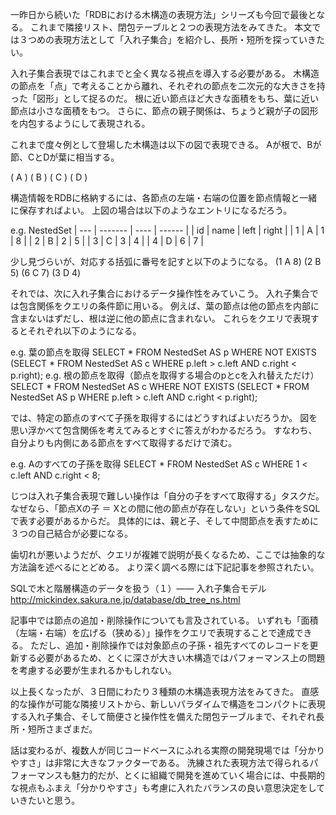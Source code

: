 一昨日から続いた「RDBにおける木構造の表現方法」シリーズも今回で最後となる。
これまで隣接リスト、閉包テーブルと２つの表現方法をみてきた。
本文では３つめの表現方法として「入れ子集合」を紹介し、長所・短所を探っていきたい。

入れ子集合表現ではこれまでと全く異なる視点を導入する必要がある。
木構造の節点を「点」で考えることから離れ、それぞれの節点を二次元的な大きさを持った「図形」として捉るのだ。
根に近い節点ほど大きな面積をもち、葉に近い節点は小さな面積をもつ。
さらに、節点の親子関係は、ちょうど親が子の図形を内包するようにして表現される。

これまで度々例として登場した木構造は以下の図で表現できる。
Aが根で、Bが節、CとDが葉に相当する。

(          A          )
  (   B   ) (  C  )
   (  D  )

構造情報をRDBに格納するには、各節点の左端・右端の位置を節点情報と一緒に保存すればよい。
上図の場合は以下のようなエントリになるだろう。

e.g. NestedSet
| --- | ------- | ---- | ------ |
| id | name | left | right |
| 1  |  A      |  1   |   8    |
| 2  |  B      |  2   |   5    |
| 3  |  C      |  3   |   4    |
| 4  |  D      |  6   |   7    |

少し見づらいが、対応する括弧に番号を記すと以下のようになる。
(1          A          8)
  (2  B  5) (6 C 7)
   (3 D 4)

それでは、次に入れ子集合におけるデータ操作性をみていこう。
入れ子集合では包含関係をクエリの条件節に用いる。
例えば、葉の節点は他の節点を内部に含まないはずだし、根は逆に他の節点に含まれない。
これらをクエリで表現するとそれぞれ以下のようになる。

e.g. 葉の節点を取得
SELECT * FROM NestedSet AS p WHERE NOT EXISTS (SELECT * FROM NestedSet AS c WHERE p.left > c.left AND c.right < p.right);
e.g. 根の節点を取得（節点を取得する場合のpとcを入れ替えただけ）
SELECT * FROM NestedSet AS c WHERE NOT EXISTS (SELECT * FROM NestedSet AS p WHERE p.left > c.left AND c.right < p.right);

では、特定の節点のすべて子孫を取得するにはどうすればよいだろうか。
図を思い浮かべて包含関係を考えてみるとすぐに答えがわかるだろう。
すなわち、自分よりも内側にある節点をすべて取得するだけで済む。

e.g. Aのすべての子孫を取得
SELECT * FROM NestedSet AS c WHERE 1 < c.left AND c.right < 8;

じつは入れ子集合表現で難しい操作は「自分の子をすべて取得する」タスクだ。
なぜなら、「節点Xの子 ＝ Xとの間に他の節点が存在しない」という条件をSQLで表す必要があるからだ。
具体的には、親と子、そして中間節点を表すために３つの自己結合が必要になる。

歯切れが悪いようだが、クエリが複雑で説明が長くなるため、ここでは抽象的な方法論を述べるにとどめる。
より深く調べる際には下記記事を参照されたい。

SQLで木と階層構造のデータを扱う（１）―― 入れ子集合モデル
http://mickindex.sakura.ne.jp/database/db_tree_ns.html

記事中では節点の追加・削除操作についても言及されている。
いずれも「面積（左端・右端）を広げる（狭める）」操作をクエリで表現することで達成できる。
ただし、追加・削除操作では対象節点の子孫・祖先すべてのレコードを更新する必要があるため、とくに深さが大きい木構造ではパフォーマンス上の問題を考慮する必要が生まれるかもしれない。

以上長くなったが、３日間にわたり３種類の木構造表現方法をみてきた。
直感的な操作が可能な隣接リストから、新しいパラダイムで構造をコンパクトに表現する入れ子集合、そして簡便さと操作性を備えた閉包テーブルまで、それぞれ長所・短所さまざまだ。

話は変わるが、複数人が同じコードベースにふれる実際の開発現場では「分かりやすさ」は非常に大きなファクターである。
洗練された表現方法で得られるパフォーマンスも魅力的だが、とくに組織で開発を進めていく場合には、中長期的な視点もふまえ「分かりやすさ」も考慮に入れたバランスの良い意思決定をしていきたいと思う。
